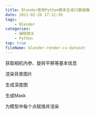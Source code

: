 ```yaml
---
title: Blender使用Python脚本生成CV数据集
date: 2021-02-26 17:12:39
tags:
	- Blender
categories:
	- 编程相关
	- Python
top: true
fileName: blender-render-cv-dataset
---
```


获取相机内参、旋转平移等基本信息







渲染背景图片



生成深度图





生成Mask





为模型中每个点赋值并渲染





